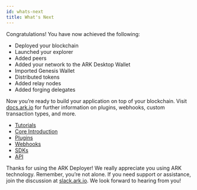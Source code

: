 ```yaml
---
id: whats-next
title: What's Next
---
```


Congratulations! You have now achieved the following:

* Deployed your blockchain 
* Launched your explorer
* Added peers
* Added your network to the ARK Desktop Wallet
* Imported Genesis Wallet
* Distributed tokens 
* Added relay nodes
* Added forging delegates

Now you’re ready to build your application on top of your blockchain. Visit [docs.ark.io](https://docs.ark.io) for further information on plugins, webhooks, custom transaction types, and more.

* [Tutorials](https://docs.ark.io/tutorials/)
* [Core Introduction](https://docs.ark.io/guidebook/core/)
* [Plugins](https://docs.ark.io/guidebook/core/plugins/)
* [Webhooks](https://docs.ark.io/guidebook/core/plugins/optional/core-webhooks.html)
* [SDKs](https://docs.ark.io/sdk/)
* [API](https://docs.ark.io/api/)

Thanks for using the ARK Deployer! We really appreciate you using ARK technology. Remember, you’re not alone. If you need support or assistance, join the discussion at [slack.ark.io](https://slack.ark.io). We look forward to hearing from you! 
